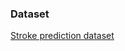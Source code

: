### Dataset

[Stroke prediction dataset](https://www.kaggle.com/datasets/fedesoriano/stroke-prediction-dataset)
